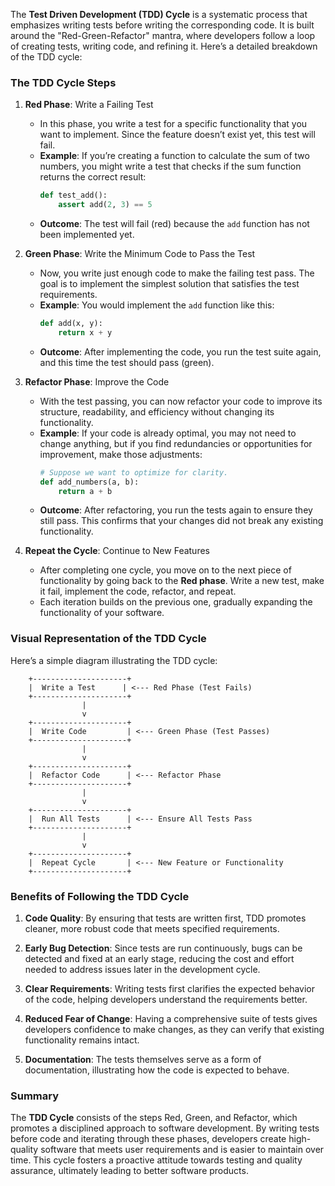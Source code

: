 The **Test Driven Development (TDD) Cycle** is a systematic process that emphasizes writing tests before writing the corresponding code. It is built around the "Red-Green-Refactor" mantra, where developers follow a loop of creating tests, writing code, and refining it. Here’s a detailed breakdown of the TDD cycle:

### The TDD Cycle Steps

1. **Red Phase**: Write a Failing Test
   - In this phase, you write a test for a specific functionality that you want to implement. Since the feature doesn’t exist yet, this test will fail.
   - **Example**: If you’re creating a function to calculate the sum of two numbers, you might write a test that checks if the sum function returns the correct result:
     ```python
     def test_add():
         assert add(2, 3) == 5
     ```
   - **Outcome**: The test will fail (red) because the `add` function has not been implemented yet.

2. **Green Phase**: Write the Minimum Code to Pass the Test
   - Now, you write just enough code to make the failing test pass. The goal is to implement the simplest solution that satisfies the test requirements.
   - **Example**: You would implement the `add` function like this:
     ```python
     def add(x, y):
         return x + y
     ```
   - **Outcome**: After implementing the code, you run the test suite again, and this time the test should pass (green).

3. **Refactor Phase**: Improve the Code
   - With the test passing, you can now refactor your code to improve its structure, readability, and efficiency without changing its functionality.
   - **Example**: If your code is already optimal, you may not need to change anything, but if you find redundancies or opportunities for improvement, make those adjustments:
     ```python
     # Suppose we want to optimize for clarity.
     def add_numbers(a, b):
         return a + b
     ```
   - **Outcome**: After refactoring, you run the tests again to ensure they still pass. This confirms that your changes did not break any existing functionality.

4. **Repeat the Cycle**: Continue to New Features
   - After completing one cycle, you move on to the next piece of functionality by going back to the **Red phase**. Write a new test, make it fail, implement the code, refactor, and repeat.
   - Each iteration builds on the previous one, gradually expanding the functionality of your software.

### Visual Representation of the TDD Cycle

Here’s a simple diagram illustrating the TDD cycle:

```
    +---------------------+
    |  Write a Test      | <--- Red Phase (Test Fails)
    +---------------------+
                |
                v
    +---------------------+
    |  Write Code         | <--- Green Phase (Test Passes)
    +---------------------+
                |
                v
    +---------------------+
    |  Refactor Code      | <--- Refactor Phase
    +---------------------+
                |
                v
    +---------------------+
    |  Run All Tests      | <--- Ensure All Tests Pass
    +---------------------+
                |
                v
    +---------------------+
    |  Repeat Cycle       | <--- New Feature or Functionality
    +---------------------+
```

### Benefits of Following the TDD Cycle

1. **Code Quality**: By ensuring that tests are written first, TDD promotes cleaner, more robust code that meets specified requirements.

2. **Early Bug Detection**: Since tests are run continuously, bugs can be detected and fixed at an early stage, reducing the cost and effort needed to address issues later in the development cycle.

3. **Clear Requirements**: Writing tests first clarifies the expected behavior of the code, helping developers understand the requirements better.

4. **Reduced Fear of Change**: Having a comprehensive suite of tests gives developers confidence to make changes, as they can verify that existing functionality remains intact.

5. **Documentation**: The tests themselves serve as a form of documentation, illustrating how the code is expected to behave.

### Summary

The **TDD Cycle** consists of the steps Red, Green, and Refactor, which promotes a disciplined approach to software development. By writing tests before code and iterating through these phases, developers create high-quality software that meets user requirements and is easier to maintain over time. This cycle fosters a proactive attitude towards testing and quality assurance, ultimately leading to better software products.
